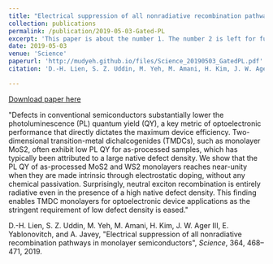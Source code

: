 ```yaml
---
title: "Electrical suppression of all nonradiative recombination pathways in monolayer semiconductors"
collection: publications
permalink: /publication/2019-05-03-Gated-PL
excerpt: 'This paper is about the number 1. The number 2 is left for future work.'
date: 2019-05-03
venue: 'Science'
paperurl: 'http://mudyeh.github.io/files/Science_20190503_GatedPL.pdf'
citation: 'D.-H. Lien, S. Z. Uddin, M. Yeh, M. Amani, H. Kim, J. W. Ager III, E. Yablonovitch, and A. Javey, &quot;Electrical suppression of all nonradiative recombination pathways in monolayer semiconductors&quot;, <i>Science</i>, 364, 468–471, 2019.'

---
```

[Download paper here](http://mudyeh.github.io/files/Science_20190503_GatedPL.pdf.pdf)

"Defects in conventional semiconductors substantially lower the photoluminescence (PL)
quantum yield (QY), a key metric of optoelectronic performance that directly dictates
the maximum device efficiency. Two-dimensional transition-metal dichalcogenides
(TMDCs), such as monolayer MoS2, often exhibit low PL QY for as-processed samples,
which has typically been attributed to a large native defect density. We show that the PL QY
of as-processed MoS2 and WS2 monolayers reaches near-unity when they are made
intrinsic through electrostatic doping, without any chemical passivation. Surprisingly,
neutral exciton recombination is entirely radiative even in the presence of a high native
defect density. This finding enables TMDC monolayers for optoelectronic device
applications as the stringent requirement of low defect density is eased."

D.-H. Lien, S. Z. Uddin, M. Yeh, M. Amani, H. Kim, J. W. Ager III, E. Yablonovitch, and A. Javey, "Electrical suppression of all nonradiative recombination pathways in monolayer semiconductors", <i>Science</i>, 364, 468–471, 2019.